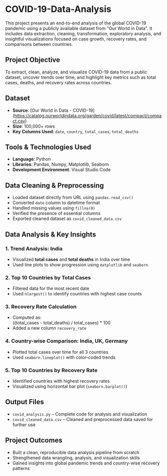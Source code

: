 # COVID-19-Data-Analysis
This project presents an end-to-end analysis of the global COVID-19 pandemic using a publicly available dataset from "Our World in Data". It includes data extraction, cleaning, transformation, exploratory analysis, and insightful visualizations focused on case growth, recovery rates, and comparisons between countries.

## Project Objective
To extract, clean, analyze, and visualize COVID-19 data from a public dataset, uncover trends over time, and highlight key metrics such as total cases, deaths, and recovery rates across countries.

## Dataset
- **Source**: [Our World in Data - COVID-19] (https://catalog.ourworldindata.org/garden/covid/latest/compact/compact.csv)
- **Size**: 100,000+ rows
- **Key Columns Used**: `date`, `country`, `total_cases`, `total_deaths`

## Tools & Technologies Used
- **Language**: Python
- **Libraries**: Pandas, Numpy, Matplotlib, Seaborn
- **Development Environment**: Visual Studio Code

## Data Cleaning & Preprocessing
- Loaded dataset directly from URL using `pandas.read_csv()`
- Converted `date` column to datetime format
- Handled missing values using `fillna(0)`
- Verified the presence of essential columns
- Exported cleaned dataset as `covid_cleaned_data.csv`

## Data Analysis & Key Insights

### 1. Trend Analysis: India
- Visualized **total cases** and **total deaths** in India over time
- Used line plots to show progression using `matplotlib` and `seaborn`

### 2. Top 10 Countries by Total Cases
- Filtered data for the most recent date
- Used `nlargest()` to identify countries with highest case counts

### 3. Recovery Rate Calculation
- Computed as:  
  ((total_cases - total_deaths) / total_cases) * 100
- Added a new column `recovery_rate`

### 4. Country-wise Comparison: India, UK, Germany
- Plotted total cases over time for all 3 countries
- Used `seaborn.lineplot()` with color-coded trends

### 5. Top 10 Countries by Recovery Rate
- Identified countries with highest recovery rates
- Visualized using horizontal bar plot (`seaborn.barplot()`)

## Output Files
- `covid_analysis.py` – Complete code for analysis and visualization
- `covid_cleaned_data.csv` – Cleaned and preprocessed data saved for further use

## Project Outcomes
- Built a clean, reproducible data analysis pipeline from scratch
- Strengthened data wrangling, analysis, and visualization skills
- Gained insights into global pandemic trends and country-wise recovery patterns












